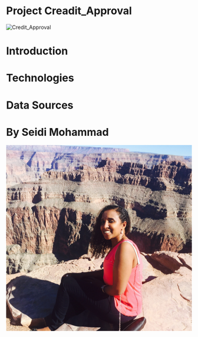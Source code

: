 # Project Creadit_Approval
![Credit_Approval](Images/Credi_Approval.jpg)

# Introduction

# Technologies

# Data Sources

# By Seidi Mohammad
![Seidi A Mohammad](Images/IMG_4197.jpg)

